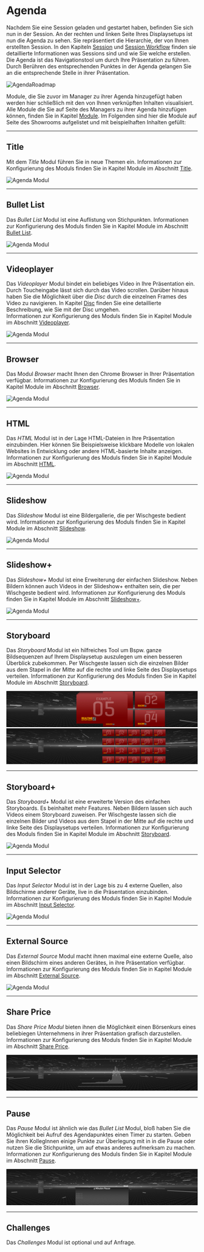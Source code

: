 # Agenda

Nachdem Sie eine Session geladen und gestartet haben, befinden Sie sich nun in der Session. An der rechten und linken Seite Ihres Displaysetups ist nun die Agenda zu sehen. Sie repräsentiert die Hierarchie, der von Ihnen erstellten Session. In den Kapiteln [Session](sessions.md) und [Session Workflow](sessionworkflow.md) finden sie detaillierte Informationen was Sessions sind und wie Sie welche erstellen. Die Agenda ist das Navigationstool um durch Ihre Präsentation zu führen. Durch Berühren des entsprechenden Punktes in der Agenda gelangen Sie an die entsprechende Stelle in ihrer Präsentation.


![AgendaRoadmap](../img/Showroom/Disc_Gifs/Agenda_InOut.gif)

Module, die Sie zuvor im Manager zu ihrer Agenda hinzugefügt haben werden hier schließlich mit den von Ihnen verknüpften Inhalten visualisiert. Alle Module die Sie auf Seite des Managers zu ihrer Agenda hinzufügen können, finden Sie in Kapitel [Module](module.md). Im Folgenden sind hier die Module auf Seite des Showrooms aufgelistet und mit beispielhaften Inhalten gefüllt:
***
## Title

Mit dem *Title* Modul führen Sie in neue Themen ein.
Informationen zur Konfigurierung des Moduls finden Sie in Kapitel Module im Abschnitt [Title](Module_Manager/title.md).


![Agenda Modul](../img/Showroom/Agenda_Headline.png)
***
## Bullet List

Das *Bullet List* Modul ist eine Auflistung von Stichpunkten.
Informationen zur Konfigurierung des Moduls finden Sie in Kapitel Module im Abschnitt [Bullet List](Module_Manager/bulletlist.md).

![Agenda Modul](../img/Showroom/Agenda_Bulletlist.png)
***

## Videoplayer

Das *Videoplayer* Modul bindet ein beliebiges Video in Ihre Präsentation ein. Durch Toucheingabe lässt sich durch das Video scrollen. Darüber hinaus haben Sie die Möglichkeit über die *Disc* durch die einzelnen Frames des Video zu navigieren. In Kapitel [Disc](disc_showroom.md) finden Sie eine detaillierte Beschreibung, wie Sie mit der Disc umgehen.  
Informationen zur Konfigurierung des Moduls finden Sie in Kapitel Module im Abschnitt [Videoplayer](Module_Manager/videoplayer.md).

![Agenda Modul](../img/Showroom/Agenda_Videoplayer.png)

***
## Browser

Das Modul *Browser* macht Ihnen den Chrome Browser in Ihrer Präsentation verfügbar. 
Informationen zur Konfigurierung des Moduls finden Sie in Kapitel Module im Abschnitt [Browser](Module_Manager/browser.md).

![Agenda Modul](../img/Showroom/Agenda_Browser.png)

***

## HTML

Das *HTML* Modul ist in der Lage HTML-Dateien in Ihre Präsentation einzubinden. Hier können Sie Beispielsweise klickbare Modelle von lokalen Websites in Entwicklung oder andere HTML-basierte Inhalte anzeigen.
Informationen zur Konfigurierung des Moduls finden Sie in Kapitel Module im Abschnitt [HTML](Module_Manager/html.md).

![Agenda Modul](../img/Showroom/Agenda_HTML_2.png)

***
## Slideshow

Das *Slideshow* Modul ist eine Bildergallerie, die per Wischgeste bedient wird. 
Informationen zur Konfigurierung des Moduls finden Sie in Kapitel Module im Abschnitt [Slideshow](Module_Manager/slideshow.md).

![Agenda Modul](../img/Showroom/Agenda_Slideshow.png)

***
## Slideshow+

Das *Slideshow+* Modul ist eine Erweiterung der einfachen Slideshow. Neben Bildern können auch Videos in der Slideshow+ enthalten sein, die per Wischgeste bedient wird. 
Informationen zur Konfigurierung des Moduls finden Sie in Kapitel Module im Abschnitt [Slideshow+](Module_Manager/slideshowplus.md).

![Agenda Modul](../img/Showroom/Agenda_Slideshowplus.PNG)
***

## Storyboard

Das *Storyboard* Modul ist ein hilfreiches Tool um Bspw. ganze Bildsequenzen auf Ihrem Displaysetup auszulegen um einen besseren Überblick zubekommen. Per Wischgeste lassen sich die einzelnen Bilder aus dem Stapel in der Mitte auf die rechte und linke Seite des Displaysetups verteilen.
Informationen zur Konfigurierung des Moduls finden Sie in Kapitel Module im Abschnitt [Storyboard](Module_Manager/storyboard.md).

![Agenda Modul](img/Showroom/Agenda_Storyboard-1.png)
![Agenda Modul](img/Showroom/Agenda_Storyboard-2.png)
***

## Storyboard+

Das *Storyboard+* Modul ist eine erweiterte Version des einfachen Storyboards. Es beinhaltet mehr Features. Neben Bildern lassen sich auch Videos einem Storyboard zuweisen. Per Wischgeste lassen sich die einzelnen Bilder und Videos aus dem Stapel in der Mitte auf die rechte und linke Seite des Displaysetups verteilen.
Informationen zur Konfigurierung des Moduls finden Sie in Kapitel Module im Abschnitt [Storyboard](Module_Manager/storyboardplus.md).

![Agenda Modul](img/Showroom/Agenda_Storyboardplus.PNG)
***

## Input Selector

Das *Input Selector* Modul ist in der Lage bis zu 4 externe Quellen, also Bildschirme anderer Geräte, live in die Präsentation einzubinden.
Informationen zur Konfigurierung des Moduls finden Sie in Kapitel Module im Abschnitt [Input Selector](Module_Manager/inputselector.md).

![Agenda Modul](img/Showroom/Agenda_InputSelector.png)
***
## External Source

Das *External Source* Modul macht ihnen maximal eine externe Quelle, also einen Bildschirm eines anderen Gerätes, in ihre Präsentation verfügbar.
Informationen zur Konfigurierung des Moduls finden Sie in Kapitel Module im Abschnitt [External Source](Module_Manager/externalsource.md).

![Agenda Modul](img/Showroom/Agenda_ExternalSource.png)
***
## Share Price

Das *Share Price Modul* bieten ihnen die Möglichkeit einen Börsenkurs eines beliebiegen Unternehmens in ihrer Präsentation grafisch darzustellen.
Informationen zur Konfigurierung des Moduls finden Sie in Kapitel Module im Abschnitt [Share Price](Module_Manager/shareprice.md).

![Agenda Modul](img/Showroom/Agenda_SharePrice.png)
***
## Pause

Das *Pause* Modul ist ähnlich wie das *Bullet List* Modul, bloß haben Sie die Möglichkeit bei Aufruf des Agendapunktes einen Timer zu starten. Geben Sie ihren KollegInnen einige Punkte zur Überlegung mit in in die Pause oder nutzen Sie die Stichpunkte, um auf etwas anderes aufmerksam zu machen. Informationen zur Konfigurierung des Moduls finden Sie in Kapitel Module im Abschnitt [Pause](Module_Manager/pause.md).

![Agenda Modul](img/Showroom/Agenda_Pause.png)
***
## Challenges

Das *Challenges* Modul ist optional und auf Anfrage.
